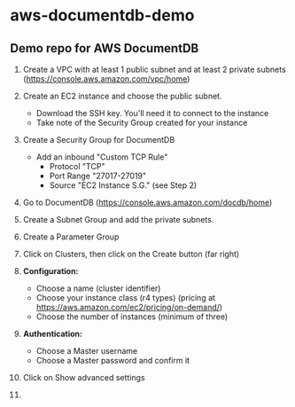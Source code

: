 # aws-documentdb-demo
## Demo repo for AWS DocumentDB

1.  Create a VPC with at least 1 public subnet and at least 2 private subnets (https://console.aws.amazon.com/vpc/home)

2.  Create an EC2 instance and choose the public subnet. 

    *   Download the SSH key. You'll need it to connect to the instance
    *   Take note of the Security Group created for your instance

3.  Create a Security Group for DocumentDB

    * Add an inbound "Custom TCP Rule" 
         *  Protocol "TCP" 
         *  Port Range "27017-27019" 
         *  Source "EC2 Instance S.G." (see Step 2)

4.  Go to DocumentDB (https://console.aws.amazon.com/docdb/home)

5.  Create a Subnet Group and add the private subnets.

6.  Create a Parameter Group

7.  Click on Clusters, then click on the Create button (far right)

8.  **Configuration:** 

    *   Choose a name (cluster identifier)
    *   Choose your instance class (r4 types) (pricing at https://aws.amazon.com/ec2/pricing/on-demand/)
    *   Choose the number of instances (minimum of three)

9.  **Authentication:**

    *   Choose a Master username
    *   Choose a Master password and confirm it
    
10. Click on Show advanced settings

11.  

